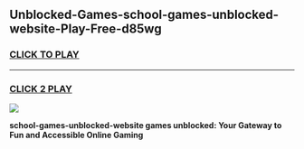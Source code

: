 
## Unblocked-Games-school-games-unblocked-website-Play-Free-d85wg
<h3>
<a href="https://premium76.site?title=school-games-unblocked-website&ref=18A1">CLICK TO PLAY</a></h3>
<hr>

<h3>
<a href="https://premium76.site?title=school-games-unblocked-website&ref=18A1">CLICK 2 PLAY</a>
  
</h3>

<a href="https://premium76.site?title=school-games-unblocked-website&ref=18A1"><img src="https://clearcache.store/games.png"></a>


**school-games-unblocked-website games unblocked: Your Gateway to Fun and Accessible Online Gaming**
